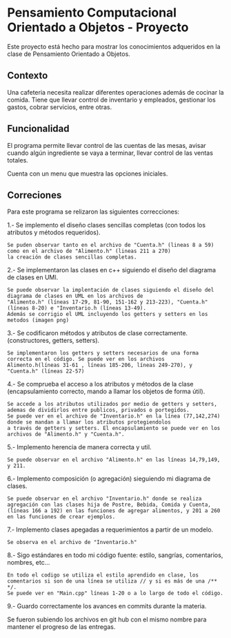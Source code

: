 # Pensamiento Computacional Orientado a Objetos - Proyecto 
Este proyecto está hecho para mostrar los conocimientos adqueridos en la clase de Pensamiento Orientado a Objetos. 

## Contexto

Una cafeteria necesita realizar diferentes operaciones además de cocinar la comida. Tiene que llevar control de inventario y empleados, gestionar los gastos, cobrar servicios, entre otras. 

## Funcionalidad
El programa permite llevar control de las cuentas de las mesas, avisar cuando algún ingrediente se vaya a terminar, llevar control de las ventas totales. 
  
  
Cuenta con un menu que muestra las opciones iniciales.

## Correciones

Para este programa se relizaron las siguientes correcciones:

1.- Se implemento el diseño clases sencillas completas (con todos los atributos y métodos requeridos).

    Se puden observar tanto en el archivo de "Cuenta.h" (lineas 8 a 59) como en el archivo de "Alimento.h" (lineas 211 a 270) 
    la creación de clases sencillas completas.


2.- Se implementaron las clases en c++ siguiendo el diseño del diagrama de clases en UMl.

    Se puede observar la implentación de clases siguiendo el diseño del diagrama de clases en UML en los archivos de
    "Alimento.h" (líneas 17-29, 81-90, 151-162 y 213-223), "Cuenta.h" (líneas 8-20) e "Inventario.h (líneas 13-49).
    Además se corrigio el UML incluyendo los getters y setters en los metodos (imagen png)


3.- Se codificaron métodos y atributos de clase correctamente. (constructores, getters, setters).

    Se implementaron los getters y setters necesarios de una forma correcta en el código. Se puede ver en los archivos
    Alimento.h(líneas 31-61 , líneas 185-206, líneas 249-270), y "Cuenta.h" (líneas 22-57)


4.- Se comprueba el acceso a los atributos y métodos de la clase (encapsulamiento correcto, mando a llamar los objetos de forma útil).
     
    Se accede a los atributos utilizados por medio de getters y setters, ademas de dividirlos entre publicos, privados o portegidos.
    Se puede ver en el archivo de "Inventario.h" en la línea (77,142,274) donde se mandan a llamar los atributos protegiendolos 
    a través de getters y setters. El encapsulamiento se puede ver en los archivos de "Alimento.h" y "Cuenta.h".


5.- Implemento herencia de manera correcta y util.
    
    Se puede observar en el archivo "Alimento.h" en las líneas 14,79,149, y 211.


6.- Implemento composición (o agregación) sieguiendo mi diagrama de clases.
    
    Se puede observar en el archivo "Inventario.h" donde se realiza agregación con las clases hija de Postre, Bebida, Comida y Cuenta, 
    (líneas 166 a 192) en las funciones de agregar alimentos, y 201 a 260 en las funciones de crear ejemplos.
    
    
7.- Implemento clases apegadas a requerimientos a partir de un modelo.
    
    Se observa en el archivo de "Inventario.h"


8.- Sigo estándares en todo mi código fuente: estilo, sangrías, comentarios, nombres, etc...
    
    En todo el codigo se utiliza el estilo aprendido en clase, los comentarios si son de una línea se utiliza // y si es más de una /** */.
    Se puede ver en "Main.cpp" líneas 1-20 o a lo largo de todo el código.


9.- Guardo correctamente los avances en commits durante la materia.
  
  Se fueron subiendo los archivos en git hub con el mismo nombre para mantener el progreso de las entregas.
